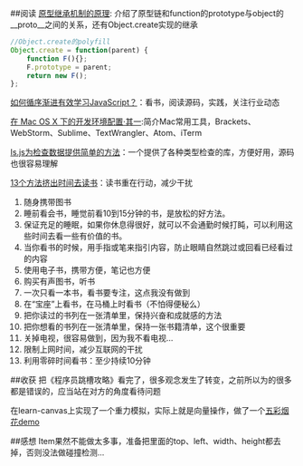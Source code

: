 ##阅读
[原型继承机制的原理](https://github.com/24wangchen/study/issues/10): 介绍了原型链和function的prototype与object的__proto__之间的关系，还有Object.create实现的继承

```javascript
//Object.create的polyfill
Object.create = function(parent) {
    function F(){};
    F.prototype = parent;
    return new F();
};
```

[如何循序渐进有效学习JavaScript？](http://www.zhihu.com/question/19713563/answer/12851093)：看书，阅读源码，实践，关注行业动态

[在 Mac OS X 下的开发环境配置·其一](http://t.uc.cn/Aei8):简介Mac常用工具，Brackets、WebStorm、Sublime、TextWrangler、Atom、iTerm


[Is.js为检查数据提供简单的方法](http://www.infoq.com/cn/news/2015/02/is-js-micro-check-library)：一个提供了各种类型检查的库，方便好用，源码也很容易理解

[13个方法挤出时间去读书](http://www.jianshu.com/p/f3a4444ed3d3)：读书重在行动，减少干扰

1. 随身携带图书
2. 睡前看会书，睡觉前看10到15分钟的书，是放松的好方法。
3. 保证充足的睡眠，如果你休息得很好，就可以不会通勤时候打盹，可以利用这些时间去看一些有价值的书。
4. 当你看书的时候，用手指或笔来指引内容，防止眼睛自然跳过或回看已经看过的内容
5. 使用电子书，携带方便，笔记也方便
6. 购买有声图书，听书
7. 一次只看一本书，看书要专注，这点我没有做到
8. 在“宝座”上看书，在马桶上时看书（不怕得便秘么）
9. 把你读过的书列在一张清单里，保持兴奋和成就感的方法
10. 把你想看的书列在一张清单里，保持一张书籍清单，这个很重要
11. 关掉电视，很容易做到，因为我不看电视...
12. 限制上网时间，减少互联网的干扰
13. 利用零碎时间看书：至少持续10分钟



##收获
把《程序员跳槽攻略》看完了，很多观念发生了转变，之前所以为的很多都是错误的，应当站在对方的角度看待问题

在learn-canvas上实现了一个重力模拟，实际上就是向量操作，做了一个[五彩烟花demo](http://lingyucoder.github.io/learn-canvas/gravity/gravity.html)

##感想
Item果然不能做太多事，准备把里面的top、left、width、height都去掉，否则没法做碰撞检测...